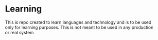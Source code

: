 # Learning
This is repo created to learn  languages and technology and is to be used only for learning purposes. This is not meant to be used in any production or real system
